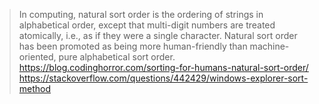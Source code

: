 >In computing, natural sort order is the ordering of strings in alphabetical order, except that multi-digit numbers are treated atomically, i.e., as if they were a single character. Natural sort order has been promoted as being more human-friendly than machine-oriented, pure alphabetical sort order.
https://blog.codinghorror.com/sorting-for-humans-natural-sort-order/  
https://stackoverflow.com/questions/442429/windows-explorer-sort-method  
